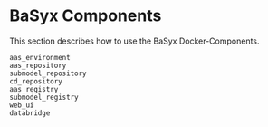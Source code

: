 # BaSyx Components

This section describes how to use the BaSyx Docker-Components.

```{toctree}
aas_environment
aas_repository
submodel_repository
cd_repository
aas_registry
submodel_registry
web_ui
databridge
```